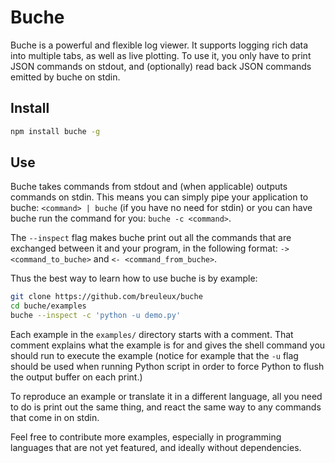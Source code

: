 
# Buche

Buche is a powerful and flexible log viewer. It supports logging rich data into multiple tabs, as well as live plotting. To use it, you only have to print JSON commands on stdout, and (optionally) read back JSON commands emitted by buche on stdin.

## Install

```bash
npm install buche -g
```

## Use

Buche takes commands from stdout and (when applicable) outputs commands on stdin. This means you can simply pipe your application to buche: `<command> | buche` (if you have no need for stdin) or you can have buche run the command for you: `buche -c <command>`.

The `--inspect` flag makes buche print out all the commands that are exchanged between it and your program, in the following format: `-> <command_to_buche>` and `<- <command_from_buche>`.

Thus the best way to learn how to use buche is by example:

```bash
git clone https://github.com/breuleux/buche
cd buche/examples
buche --inspect -c 'python -u demo.py'
```

Each example in the `examples/` directory starts with a comment. That comment explains what the example is for and gives the shell command you should run to execute the example (notice for example that the `-u` flag should be used when running Python script in order to force Python to flush the output buffer on each print.)

To reproduce an example or translate it in a different language, all you need to do is print out the same thing, and react the same way to any commands that come in on stdin.

Feel free to contribute more examples, especially in programming languages that are not yet featured, and ideally without dependencies.
